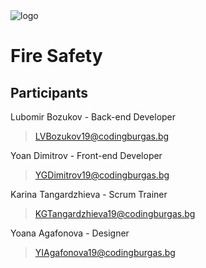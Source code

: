 <img src = "../Immortals/logo.png" alt = "logo">

# **Fire Safety**

## Participants

Lubomir Bozukov - Back-end Developer

> LVBozukov19@codingburgas.bg

Yoan Dimitrov - Front-end Developer

> YGDimitrov19@codingburgas.bg

Karina Tangardzhieva - Scrum Trainer

> KGTangardzhieva19@codingburgas.bg

Yoana Agafonova - Designer

> YIAgafonova19@codingburgas.bg
